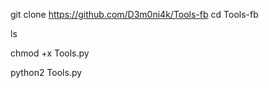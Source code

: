 git clone https://github.com/D3m0ni4k/Tools-fb
cd Tools-fb

ls

chmod +x Tools.py

python2 Tools.py
